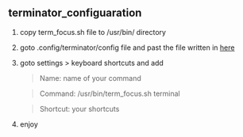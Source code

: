 ## terminator_configuaration

1. copy term_focus.sh file to /usr/bin/ directory
2. goto .config/terminator/config file and past the file written in [here](https://github.com/NaimulIslam9m/terminator_configuaration/tree/main/.config/terminator)
3. goto settings > keyboard shortcuts and add
    > Name: name of your command
    
    > Command: /usr/bin/term_focus.sh terminal
    
    > Shortcut: your shortcuts
4. enjoy
